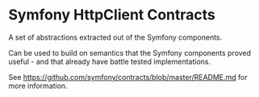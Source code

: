 Symfony HttpClient Contracts
============================

A set of abstractions extracted out of the Symfony components.

Can be used to build on semantics that the Symfony components proved useful - and
that already have battle tested implementations.

See https://github.com/symfony/contracts/blob/master/README.md for more information.
